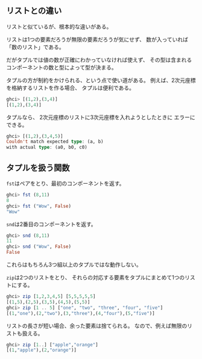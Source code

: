 ## リストとの違い
リストと似ているが、根本的な違いがある。

リストは1つの要素だろうが無限の要素だろうが気にせず、
数が入っていれば「数のリスト」である。

だがタプルでは値の数が正確にわかっていなければ使えず、
その型は含まれるコンポーネントの数と型によって型が決まる。

タプルの方が制約をかけられる、という点で使い道がある。
例えば、2次元座標を格納するリストを作る場合、
タプルは便利である。
```haskell
ghci> [(1,2),(3,4)]
[(1,2),(3,4)]
```
タプルなら、
2次元座標のリストに3次元座標を入れようとしたときに
エラーにできる。
```haskell
ghci> [(1,2),(3,4,5)]
Couldn't match expected type: (a, b)
with actual type: (a0, b0, c0)
```

## タプルを扱う関数
`fst`はペアをとり、最初のコンポーネントを返す。
```haskell
ghci> fst (8,11)
8
ghci> fst ("Wow", False)
"Wow"
```
`snd`は2番目のコンポーネントを返す。
```haskell
ghci> snd (8,11)
11
ghci> snd ("Wow", False)
False
```
これらはもちろん3つ組以上のタプルではな動作しない。

`zip`は2つのリストをとり、
それらの対応する要素をタプルにまとめて1つのリストにする。
```haskell
ghci> zip [1,2,3,4,5] [5,5,5,5,5]
[(1,5),(2,5),(3,5),(4,5),(5,5)]
ghci> zip [1 .. 5] ["one", "two", "three", "four", "five"]
[(1,"one"),(2,"two"),(3,"three"),(4,"four"),(5,"five")]
```
リストの長さが短い場合、余った要素は捨てられる。
なので、例えば無限のリストも扱える。
```haskell
ghci> zip [1..] ["apple","orange"]
[(1,"apple"),(2,"orange")]
```

